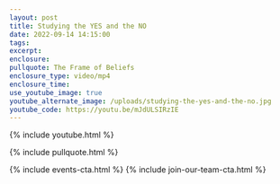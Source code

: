 ```yaml
---
layout: post
title: Studying the YES and the NO
date: 2022-09-14 14:15:00
tags:
excerpt:
enclosure:
pullquote: The Frame of Beliefs
enclosure_type: video/mp4
enclosure_time:
use_youtube_image: true
youtube_alternate_image: /uploads/studying-the-yes-and-the-no.jpg
youtube_code: https://youtu.be/mJdULSIRzIE
---
```

{% include youtube.html %}

{% include pullquote.html %}

{% include events-cta.html %} {% include join-our-team-cta.html %}
